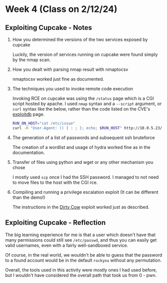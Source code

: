 # Week 4 (Class on 2/12/24)

## Exploiting Cupcake - Notes
1. How you determined the versions of the two services exposed by cupcake

    Luckily, the version of services running on cupcake were found simply by the nmap scan.

2. How you dealt with parsing nmap result with nmaptocsv

    nmaptocsv worked just fine as documented.

3. The techniques you used to invoke remote code execution

    Invoking RCE on cupcake was using the `/status` page which is a CGI script hosted by apache.
    I used `nmap` syntax and a `--script` argument, or `curl` syntax like the below, rather than the code listed on the CVE's [exploitdb](https://www.exploit-db.com/exploits/34900) page.

    ```bash
    RUN_ON_HOST="cat /etc/issue"
    curl -H "User-Agent: () { : ; }; echo; $RUN_HOST" http://10.0.5.23/cgi-bin/status
    ```

4. The generation of a list of passwords and subsequent ssh bruteforce

    The creation of a wordlist and usage of hydra worked fine as in the documentation.

5. Transfer of files using python and wget or any other mechanism you chose

    I mostly used `scp` once I had the SSH password. I managed to not need to move files to the host with the CGI rce.

6. Compiling and running a privilege escalation exploit (It can be different than the demo!)

    The instructions in the [Dirty Cow](https://www.exploit-db.com/exploits/40839) exploit worked just as described.

## Exploiting Cupcake - Reflection
The big learning experience for me is that a user which doesn't have that many permissions could still see `/etc/passwd`, and thus you can easily get valid usernames, even with a fairly well-sandboxed service.

Of course, in the real world, we wouldn't be able to guess that the password to a found account would be in the default `rockyou` without any permutation.

Overall, the tools used in this activity were mostly ones I had used before, but I wouldn't have considered the overall path that took us from 0 - pwn.